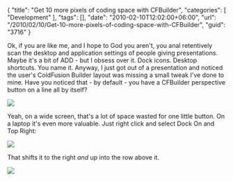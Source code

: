 {
	"title": "Get 10 more pixels of coding space with CFBuilder",
	"categories": [
		"Development"
	],
	"tags": [],
	"date": "2010-02-10T12:02:00+06:00",
	"url": "/2010/02/10/Get-10-more-pixels-of-coding-space-with-CFBuilder",
	"guid": "3716"
}

Ok, if you are like me, and I hope to God you aren't, you anal retentively scan the desktop and application settings of people giving presentations. Maybe it's a bit of ADD - but I obsess over it. Dock icons. Desktop shortcuts. You name it. Anyway, I just got out of a presentation and noticed the user's ColdFusion Builder layout was missing a small tweak I've done to mine. Have you noticed that - by default - you have a CFBuilder perspective button on a line all by itself?

<img src="http://static.raymondcamden.com/images/Screen shot 2010-02-10 at 11.19.19 AM.png" />

Yeah, on a wide screen, that's a lot of space wasted for one little button. On a laptop it's even more valuable. Just right click and select Dock On and Top Right:

<img src="http://static.raymondcamden.com/images/cfjedi/Screen shot 2010-02-10 at 11.19.37 AM.png" />

That shifts it to the right <i>and</i> up into the row above it.

<img src="http://static.raymondcamden.com/images/cfjedi/Screen shot 2010-02-10 at 11.24.06 AM.png" />